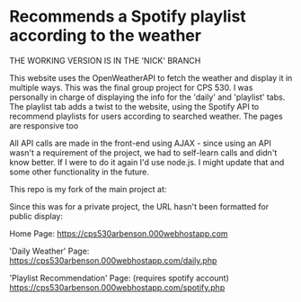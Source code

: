 # Recommends a Spotify playlist according to the weather
THE WORKING VERSION IS IN THE 'NICK' BRANCH

This website uses the OpenWeatherAPI to fetch the weather and display it in multiple ways. This was the final group project for CPS 530. 
I was personally in charge of displaying the info for the 'daily' and 'playlist' tabs.
The playlist tab adds a twist to the website, using the Spotify API to recommend playlists for users according to searched weather. The pages are responsive too

All API calls are made in the front-end using AJAX - since using an API wasn't a requirement of the project, we had to self-learn calls and didn't know better. If I were to do it again I'd use node.js.
I might update that and some other functionality in the future. 

This repo is my fork of the main project at:


Since this was for a private project, the URL hasn't been formatted for public display:

Home Page: 
https://cps530arbenson.000webhostapp.com

'Daily Weather' Page:
https://cps530arbenson.000webhostapp.com/daily.php

'Playlist Recommendation' Page: (requires spotify account)
https://cps530arbenson.000webhostapp.com/spotify.php 
